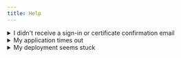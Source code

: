 ```yaml
---
title: Help
---
```


<details>
  <summary>I didn't receive a sign-in or certificate confirmation email</summary>
  <p>AWS email delivery can sometimes be slow, please give it 30-60s and check the spam folder.</p>
</details>

<details>
  <summary>My application times out</summary>
  <p>Lambda `memory` scales CPU alongside the RAM – so if your application is booting or serving responses slowly you may want to try `1024` or above, see [Lambda Pricing](https://aws.amazon.com/lambda/pricing/) for options.</p>
</details>

<details>
  <summary>My deployment seems stuck</summary>
  <p>The first deploy also creates resources associated with your project, and can take roughly 1-2 minutes. AWS provides limited granularity into the creation progress of these resources, so the progress bar may appear "stuck".</p>
</details>
